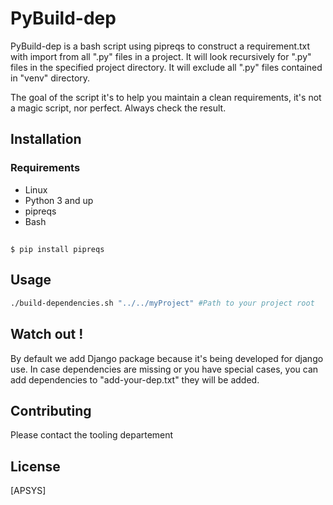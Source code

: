 # PyBuild-dep

PyBuild-dep is a bash script using pipreqs to construct a requirement.txt with import from all ".py" files in a project.
It will look recursively for ".py" files in the specified project directory.
It will exclude all ".py" files contained in "venv" directory.

The goal of the script it's to help you maintain a clean requirements, it's not a magic script, nor perfect.
Always check the result.

## Installation

### Requirements
* Linux
* Python 3 and up
* pipreqs
* Bash

## 
`$ pip install pipreqs`

## Usage

```bash
./build-dependencies.sh "../../myProject" #Path to your project root
```

## Watch out !
By default we add Django package because it's being developed for django use.
In case dependencies are missing or you have special cases, you can add dependencies to "add-your-dep.txt" they will be added. 

## Contributing
Please contact the tooling departement

## License
[APSYS]
